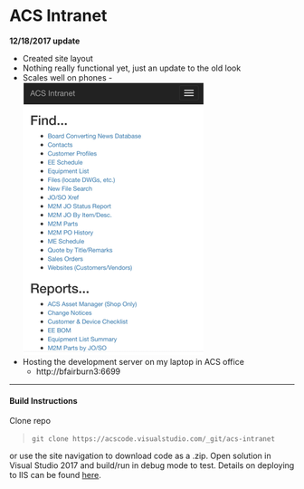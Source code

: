 ﻿# ACS Intranet

**12/18/2017 update**
* Created site layout
* Nothing really functional yet, just an update to the old look
* Scales well on phones - ![screenshot](Intranet/wwwroot/images/phone-screenshot.png)
* Hosting the development server on my laptop in ACS office
    * http://bfairburn3:6699
----------------------

#### Build Instructions
Clone repo  

> `git clone https://acscode.visualstudio.com/_git/acs-intranet`

or use the site navigation to download code as a .zip. Open solution in Visual Studio 2017 and build/run in debug mode to test. Details on deploying to IIS can be found [here](https://docs.microsoft.com/en-us/aspnet/core/publishing/iis?tabs=aspnetcore2x).